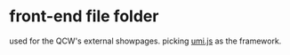 # front-end file folder

used for the QCW's external showpages.
picking [umi.js](https://umijs.org/zh/) as the framework.
